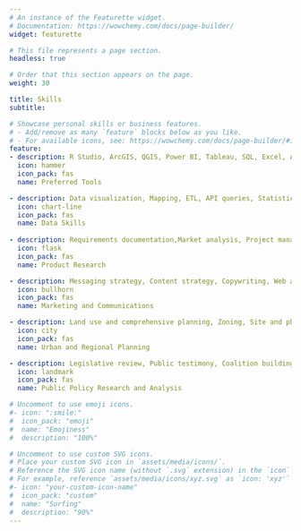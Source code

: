 ```yaml
---
# An instance of the Featurette widget.
# Documentation: https://wowchemy.com/docs/page-builder/
widget: featurette

# This file represents a page section.
headless: true

# Order that this section appears on the page.
weight: 30

title: Skills
subtitle:

# Showcase personal skills or business features.
# - Add/remove as many `feature` blocks below as you like.
# - For available icons, see: https://wowchemy.com/docs/page-builder/#icons
feature:
- description: R Studio, ArcGIS, QGIS, Power BI, Tableau, SQL, Excel, Adobe Creative Suite
  icon: hammer
  icon_pack: fas
  name: Preferred Tools

- description: Data visualization, Mapping, ETL, API queries, Statistics and probability
  icon: chart-line
  icon_pack: fas
  name: Data Skills
  
- description: Requirements documentation,Market analysis, Project management, Survey and user research
  icon: flask
  icon_pack: fas
  name: Product Research

- description: Messaging strategy, Content strategy, Copywriting, Web analytics, CMS tools, Public speaking, Social media tracking, Media monitoring
  icon: bullhorn
  icon_pack: fas
  name: Marketing and Communications

- description: Land use and comprehensive planning, Zoning, Site and physical planning, 3D modeling, Transportation demand forecasting, Participatory planning processes, Environmental planning, Demographic analysis, Employment-base analysis, Shift-share analysis, Fiscal impact analysis
  icon: city
  icon_pack: fas
  name: Urban and Regional Planning

- description: Legislative review, Public testimony, Coalition building, Fiscal analysis, Program evaluation, Issue expertise in state and local taxation and economic development best practices
  icon: landmark
  icon_pack: fas
  name: Public Policy Research and Analysis

# Uncomment to use emoji icons.
#- icon: ":smile:"
#  icon_pack: "emoji"
#  name: "Emojiness"
#  description: "100%"  

# Uncomment to use custom SVG icons.
# Place your custom SVG icon in `assets/media/icons/`.
# Reference the SVG icon name (without `.svg` extension) in the `icon` field.
# For example, reference `assets/media/icons/xyz.svg` as `icon: 'xyz'`
#- icon: "your-custom-icon-name"
#  icon_pack: "custom"
#  name: "Surfing"
#  description: "90%"
---
```

